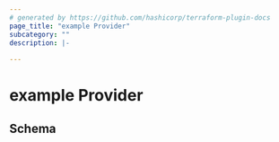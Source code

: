 ```yaml
---
# generated by https://github.com/hashicorp/terraform-plugin-docs
page_title: "example Provider"
subcategory: ""
description: |-
  
---
```


# example Provider





<!-- schema generated by tfplugindocs -->
## Schema
